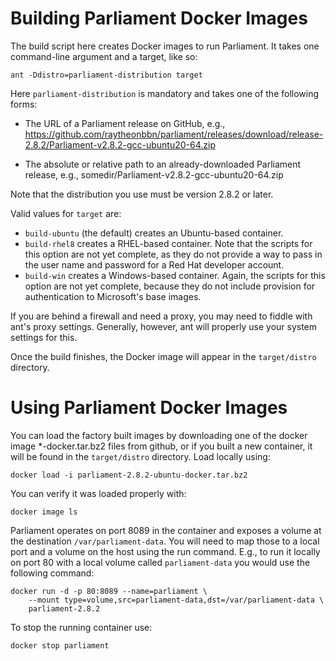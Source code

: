 # Building Parliament Docker Images

The build script here creates Docker images to run Parliament.  It takes one
command-line argument and a target, like so:

	ant -Ddistro=parliament-distribution target

Here `parliament-distribution` is mandatory and takes one of the following forms:

* The URL of a Parliament release on GitHub, e.g.,
  https://github.com/raytheonbbn/parliament/releases/download/release-2.8.2/Parliament-v2.8.2-gcc-ubuntu20-64.zip

* The absolute or relative path to an already-downloaded Parliament release, e.g.,
  somedir/Parliament-v2.8.2-gcc-ubuntu20-64.zip

Note that the distribution you use must be version 2.8.2 or later.

Valid values for `target` are:

* `build-ubuntu` (the default) creates an Ubuntu-based container.
* `build-rhel8` creates a RHEL-based container.  Note that the scripts for this option are not yet complete, as they do not provide a way to pass in the user name and password for a Red Hat developer account.
* `build-win` creates a Windows-based container.  Again, the scripts for this option are not yet complete, because they do not include provision for authentication to Microsoft's base images.

If you are behind a firewall and need a proxy, you may need to fiddle with ant's proxy settings.  Generally, however, ant will properly use your system settings for this.

Once the build finishes, the Docker image will appear in the `target/distro` directory.

# Using Parliament Docker Images

You can load the factory built images by downloading one of the docker image *-docker.tar.bz2 files from github, or if you built a new container, it will be found in the `target/distro` directory.  Load locally using:

	docker load -i parliament-2.8.2-ubuntu-docker.tar.bz2

You can verify it was loaded properly with:

	docker image ls

Parliament operates on port 8089 in the container and exposes a volume at the destination `/var/parliament-data`. You will need to map those to a local port and a volume on the host using the run command.  E.g., to run it locally on port 80 with a local volume called `parliament-data` you would use the following command:

	docker run -d -p 80:8089 --name=parliament \
		--mount type=volume,src=parliament-data,dst=/var/parliament-data \
		parliament-2.8.2

To stop the running container use:

	docker stop parliament
